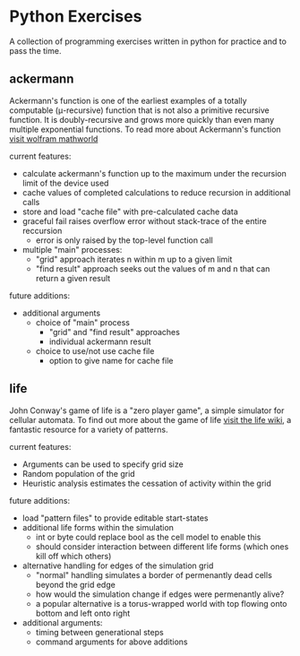 Python Exercises
================
A collection of programming exercises written in python for practice and to pass the time.

ackermann
---------
Ackermann's function is one of the earliest examples of a totally computable (μ-recursive) function that is not also a primitive recursive function. It is doubly-recursive and grows more quickly than even many multiple exponential functions. To read more about Ackermann's function [visit wolfram mathworld](http://mathworld.wolfram.com/AckermannFunction.html)

current features:
- calculate ackermann's function up to the maximum under the recursion limit of the device used
- cache values of completed calculations to reduce recursion in additional calls
- store and load "cache file" with pre-calculated cache data
- graceful fail raises overflow error without stack-trace of the entire reccursion
  + error is only raised by the top-level function call
- multiple "main" processes:
  + "grid" approach iterates n within m up to a given limit
  + "find result" approach seeks out the values of m and n that can return a given result

future additions:
- additional arguments
  + choice of "main" process
    * "grid" and "find result" approaches
    * individual ackermann result
  + choice to use/not use cache file
    * option to give name for cache file

life
----
John Conway's game of life is a "zero player game", a simple simulator for cellular automata.
To find out more about the game of life [visit the life wiki](http://www.conwaylife.com/wiki/Main_Page), a fantastic resource for a variety of patterns.

current features:
- Arguments can be used to specify grid size
- Random population of the grid
- Heuristic analysis estimates the cessation of activity within the grid

future additions:
- load "pattern files" to provide editable start-states
- additional life forms within the simulation
  + int or byte could replace bool as the cell model to enable this
  + should consider interaction between different life forms (which ones kill off which others)
- alternative handling for edges of the simulation grid
  + "normal" handling simulates a border of permenantly dead cells beyond the grid edge
  + how would the simulation change if edges were permenantly alive?
  + a popular alternative is a torus-wrapped world with top flowing onto bottom and left onto right
- additional arguments:
  + timing between generational steps
  + command arguments for above additions